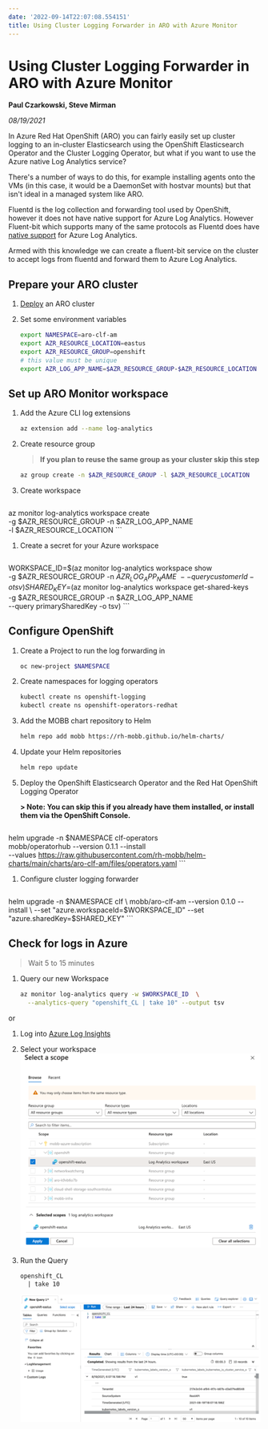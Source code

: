 ```yaml
---
date: '2022-09-14T22:07:08.554151'
title: Using Cluster Logging Forwarder in ARO with Azure Monitor
---
```

# Using Cluster Logging Forwarder in ARO with Azure Monitor

**Paul Czarkowski, Steve Mirman**

*08/19/2021*

In Azure Red Hat OpenShift (ARO) you can fairly easily set up cluster logging to an in-cluster Elasticsearch using the OpenShift Elasticsearch Operator
and the Cluster Logging Operator, but what if you want to use the Azure native Log Analytics service?

There's a number of ways to do this, for example installing agents onto the VMs (in this case, it would be a DaemonSet with hostvar mounts) but that isn't ideal in a managed system like ARO.

Fluentd is the log collection and forwarding tool used by OpenShift, however it does not have native support for Azure Log Analytics. However Fluent-bit which supports many of the same protocols as Fluentd does have [native support](https://docs.fluentbit.io/manual/pipeline/outputs/azure) for Azure Log Analytics.

Armed with this knowledge we can create a fluent-bit service on the cluster to accept logs from fluentd and forward them to Azure Log Analytics.

## Prepare your ARO cluster

1. [Deploy](/docs/quickstart-aro) an ARO cluster

1. Set some environment variables

    ```bash
    export NAMESPACE=aro-clf-am
    export AZR_RESOURCE_LOCATION=eastus
    export AZR_RESOURCE_GROUP=openshift
    # this value must be unique
    export AZR_LOG_APP_NAME=$AZR_RESOURCE_GROUP-$AZR_RESOURCE_LOCATION
    ```

## Set up ARO Monitor workspace

1. Add the Azure CLI log extensions

    ```bash
    az extension add --name log-analytics
    ```

1. Create resource group

    > **If you plan to reuse the same group as your cluster skip this step**

    ```bash
    az group create -n $AZR_RESOURCE_GROUP -l $AZR_RESOURCE_LOCATION
    ```

1. Create workspace

    ```bash
az monitor log-analytics workspace create \
  -g $AZR_RESOURCE_GROUP -n $AZR_LOG_APP_NAME \
  -l $AZR_RESOURCE_LOCATION
    ```

1. Create a secret for your Azure workspace

    ```bash
WORKSPACE_ID=$(az monitor log-analytics workspace show \
  -g $AZR_RESOURCE_GROUP -n $AZR_LOG_APP_NAME \
  --query customerId -o tsv)
SHARED_KEY=$(az monitor log-analytics workspace get-shared-keys \
  -g $AZR_RESOURCE_GROUP -n $AZR_LOG_APP_NAME \
  --query primarySharedKey -o tsv)
    ```

## Configure OpenShift

1. Create a Project to run the log forwarding in

    ```bash
    oc new-project $NAMESPACE
    ```

1. Create namespaces for logging operators

    ```bash
    kubectl create ns openshift-logging
    kubectl create ns openshift-operators-redhat
    ```

1. Add the MOBB chart repository to Helm

    ```bash
    helm repo add mobb https://rh-mobb.github.io/helm-charts/
    ```

1. Update your Helm repositories

    ```bash
    helm repo update
    ```

1. Deploy the OpenShift Elasticsearch Operator and the Red Hat OpenShift Logging Operator

    **> Note: You can skip this if you already have them installed, or install them via the OpenShift Console.**

    ```bash
helm upgrade -n $NAMESPACE clf-operators \
  mobb/operatorhub --version 0.1.1 --install \
  --values https://raw.githubusercontent.com/rh-mobb/helm-charts/main/charts/aro-clf-am/files/operators.yaml
    ```

1. Configure cluster logging forwarder

    ```bash
  helm upgrade -n $NAMESPACE clf \
    mobb/aro-clf-am --version 0.1.0 --install \
    --set "azure.workspaceId=$WORKSPACE_ID" --set "azure.sharedKey=$SHARED_KEY"
    ```

## Check for logs in Azure

> Wait 5 to 15 minutes

1. Query our new Workspace

    ```bash
    az monitor log-analytics query -w $WORKSPACE_ID  \
      --analytics-query "openshift_CL | take 10" --output tsv
    ```

  or

  1. Log into [Azure Log Insights](https://portal.azure.com/#blade/Microsoft_Azure_Monitoring/AzureMonitoringBrowseBlade/logs)

  1. Select your workspace
      ![screenshot of scope selection](./images/select_scope.png)
  1. Run the Query

      ```
      openshift_CL
        | take 10
      ```
      ![screenshot of query results](./images/query_results.png)